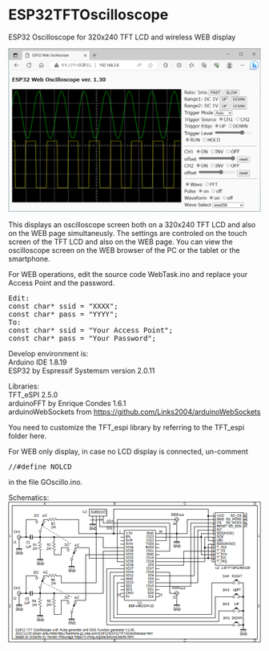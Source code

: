 # ESP32TFTOscilloscope
ESP32 Oscilloscope for 320x240 TFT LCD and wireless WEB display

<img src="ESP32WEBLCD.png">

This displays an oscilloscope screen both on a 320x240 TFT LCD and also on the WEB page simultaneusly.
The settings are controled on the touch screen of the TFT LCD and also on the WEB page.
You can view the oscilloscope screen on the WEB browser of the PC or the tablet or the smartphone.

For WEB operations, edit the source code WebTask.ino and replace your Access Point and the password.
<pre>
Edit:
const char* ssid = "XXXX";
const char* pass = "YYYY";
To:
const char* ssid = "Your Access Point";
const char* pass = "Your Password";
</pre>
Develop environment is:<br>
Arduino IDE 1.8.19<br>
ESP32 by Espressif Systemsm version 2.0.11<br>

Libraries:<br>
TFT_eSPI 2.5.0<br>
arduinoFFT by Enrique Condes 1.6.1<br>
arduinoWebSockets from https://github.com/Links2004/arduinoWebSockets<br>

You need to customize the TFT_espi library by referring to the TFT_espi folder here.

For WEB only display, in case no LCD display is connected, un-comment
<pre>
//#define NOLCD
</pre>
in the file GOscillo.ino.

Schematics:<br>
<img src="ESP32TFTGOscillo.png">
